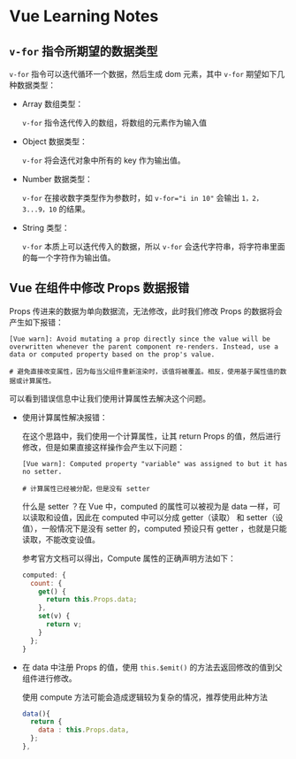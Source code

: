 # Vue Learning Notes

## `v-for` 指令所期望的数据类型

`v-for` 指令可以迭代循环一个数据，然后生成 dom 元素，其中 `v-for` 期望如下几种数据类型：

- Array 数组类型：

    `v-for` 指令迭代传入的数组，将数组的元素作为输入值

- Object 数据类型：

    `v-for` 将会迭代对象中所有的 key 作为输出值。

- Number 数据类型：

    `v-for` 在接收数字类型作为参数时，如 `v-for="i in 10"` 会输出 `1，2，3...9，10` 的结果。

- String 类型：

    `v-for` 本质上可以迭代传入的数据，所以 `v-for` 会迭代字符串，将字符串里面的每一个字符作为输出值。

## Vue 在组件中修改 Props 数据报错

Props 传进来的数据为单向数据流，无法修改，此时我们修改 Props 的数据将会产生如下报错：

```shell
[Vue warn]: Avoid mutating a prop directly since the value will be overwritten whenever the parent component re-renders. Instead, use a data or computed property based on the prop's value.

# 避免直接改变属性，因为每当父组件重新渲染时，该值将被覆盖。相反，使用基于属性值的数据或计算属性。
 ```

可以看到错误信息中让我们使用计算属性去解决这个问题。

- 使用计算属性解决报错：

    在这个思路中，我们使用一个计算属性，让其 return Props 的值，然后进行修改，但是如果直接这样操作会产生以下问题：

    ```shell
    [Vue warn]: Computed property "variable" was assigned to but it has no setter.

    # 计算属性已经被分配，但是没有 setter
    ```

    什么是 setter ？在 Vue 中，computed 的属性可以被视为是 data 一样，可以读取和设值，因此在 computed 中可以分成 getter（读取） 和 setter（设值），一般情况下是没有 setter 的，computed 预设只有 getter ，也就是只能读取，不能改变设值。

    参考官方文档可以得出，Compute 属性的正确声明方法如下：

    ``` javaScript
    computed: {
      count: {
        get() {
          return this.Props.data;
        },
        set(v) {
          return v;
        }
      };
    }
    ```

- 在 data 中注册 Props 的值，使用 `this.$emit()` 的方法去返回修改的值到父组件进行修改。

    使用 compute 方法可能会造成逻辑较为复杂的情况，推荐使用此种方法

    ```javaScript
    data(){
      return {
        data : this.Props.data,
      };
    },
    ```
